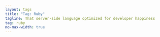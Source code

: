 ```yaml
---
layout: tags
title: "Tag: Ruby"
tagline: That server-side language optimized for developer happiness
tag: ruby
no-max-width: true
---
```

